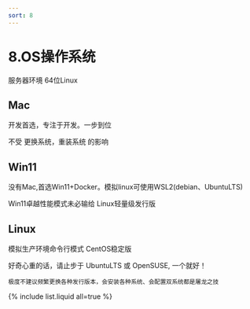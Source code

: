 ```yaml
---
sort: 8
---
```

# 8.OS操作系统

服务器环境 64位Linux

## Mac
开发首选，专注于开发。一步到位

不受 更换系统，重装系统 的影响

## Win11
没有Mac,首选Win11+Docker。模拟linux可使用WSL2(debian、UbuntuLTS)

Win11卓越性能模式未必输给 Linux轻量级发行版

## Linux
模拟生产环境命令行模式 CentOS稳定版

好奇心重的话，请止步于 UbuntuLTS 或 OpenSUSE, 一个就好！

```danger
极度不建议频繁更换各种发行版本，会安装各种系统、会配置双系统都是屠龙之技
```


{% include list.liquid all=true %}